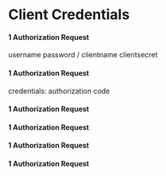 # Client Credentials    




#### 1 Authorization Request
username password / clientname clientsecret 

#### 1 Authorization Request
credentials: authorization code 

#### 1 Authorization Request

#### 1 Authorization Request

#### 1 Authorization Request

#### 1 Authorization Request
